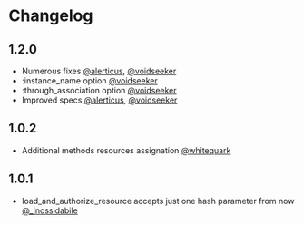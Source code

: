 # Changelog

## 1.2.0

* Numerous fixes [@alerticus][], [@voidseeker][]
* :instance_name option [@voidseeker][]
* :through_association option [@voidseeker][]
* Improved specs [@alerticus][], [@voidseeker][]

## 1.0.2

* Additional methods resources assignation [@whitequark][]

## 1.0.1

* load_and_authorize_resource accepts just one hash parameter from now [@_inossidabile][]

[@voidseeker]: https://github.com/voidseeker
[@alerticus]: http://github.com/AlexanderPavlenko
[@_inossidabile]: http://twitter.com/#!/_inossidabile
[@whitequark]: http://twitter.com/#!/whitequark
